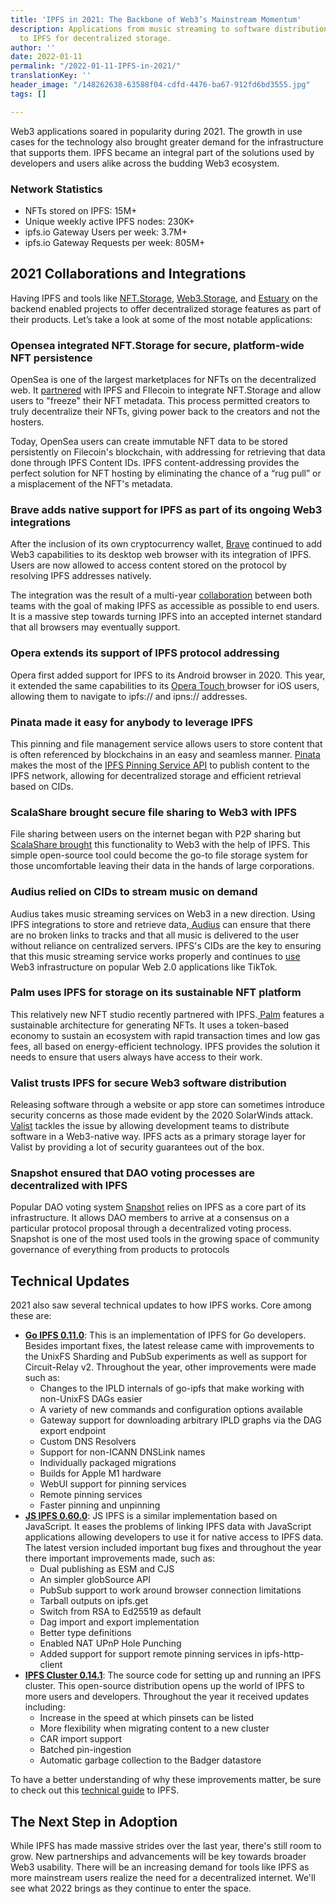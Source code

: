 ```yaml
---
title: 'IPFS in 2021: The Backbone of Web3’s Mainstream Momentum'
description: Applications from music streaming to software distribution & more looked
  to IPFS for decentralized storage.
author: ''
date: 2022-01-11
permalink: "/2022-01-11-IPFS-in-2021/"
translationKey: ''
header_image: "/148262638-63588f04-cdfd-4476-ba67-912fd6bd3555.jpg"
tags: []

---
```

Web3 applications soared in popularity during 2021. The growth in use cases for the technology also brought greater demand for the infrastructure that supports them. IPFS became an integral part of the solutions used by developers and users alike across the budding Web3 ecosystem.

### Network Statistics

* NFTs stored on IPFS: 15M+
* Unique weekly active IPFS nodes: 230K+
* ipfs.io Gateway Users per week: 3.7M+
* ipfs.io Gateway Requests per week: 805M+

## **2021 Collaborations and Integrations**

Having IPFS and tools like [NFT.Storage](https://nft.storage/), [Web3.Storage](https://web3.storage/), and [Estuary](https://estuary.tech/) on the backend enabled projects to offer decentralized storage features as part of their products. Let’s take a look at some of the most notable applications:

### **Opensea integrated NFT.Storage for secure, platform-wide NFT persistence**

OpenSea is one of the largest marketplaces for NFTs on the decentralized web. It [partnered](https://blog.ipfs.io/2021-06-17-opensea-ipfs-filecoin/) with IPFS and FIlecoin to integrate NFT.Storage and allow users to "freeze" their NFT metadata. This process permitted creators to truly decentralize their NFTs, giving power back to the creators and not the hosters.

Today, OpenSea users can create immutable NFT data to be stored persistently on Filecoin's blockchain, with addressing for retrieving that data done through IPFS Content IDs. IPFS content-addressing provides the perfect solution for NFT hosting by eliminating the chance of a “rug pull” or a misplacement of the NFT's metadata.

### **Brave adds native support for IPFS as part of its ongoing Web3 integrations**

After the inclusion of its own cryptocurrency wallet, [Brave](https://www.zdnet.com/article/brave-becomes-first-browser-to-add-native-support-for-the-ipfs-protocol/) continued to add Web3 capabilities to its desktop web browser with its integration of IPFS. Users are now allowed to access content stored on the protocol by resolving IPFS addresses natively.

The integration was the result of a multi-year [collaboration](https://blog.ipfs.io/2021-01-21-how-we-put-ipfs-in-brave/) between both teams with the goal of making IPFS as accessible as possible to end users. It is a massive step towards turning IPFS into an accepted internet standard that all browsers may eventually support.

### **Opera extends its support of IPFS protocol addressing**

Opera first added support for IPFS to its Android browser in 2020. This year, it extended the same capabilities to its [Opera Touch ](https://blog.ipfs.io/2021-02-08-opera-ios-and-ipfs/)browser for iOS users, allowing them to navigate to ipfs:// and ipns:// addresses.

### **Pinata made it easy for anybody to leverage IPFS**

This pinning and file management service allows users to store content that is often referenced by blockchains in an easy and seamless manner. [Pinata](https://blog.ipfs.io/2021-07-15-building-web-3-pinata/) makes the most of the [IPFS Pinning Service API](https://ipfs.github.io/pinning-services-api-spec/) to publish content to the IPFS network, allowing for decentralized storage and efficient retrieval based on CIDs.

### **ScalaShare brought secure file sharing to Web3 with IPFS**

File sharing between users on the internet began with P2P sharing but[ ScalaShare brought](https://medium.com/scala-network/scala-share-decentralized-file-sharing-2df781738193) this functionality to Web3 with the help of IPFS. This simple open-source tool could become the go-to file storage system for those uncomfortable leaving their data in the hands of large corporations.

### **Audius relied on CIDs to stream music on demand**

Audius takes music streaming services on Web3 in a new direction. Using IPFS integrations to store and retrieve data,[ Audius](https://blog.ipfs.io/2021-05-05-audius-uses-ipfs-web3-video/) can ensure that there are no broken links to tracks and that all music is delivered to the user without reliance on centralized servers. IPFS's CIDs are the key to ensuring that this music streaming service works properly and continues to [use](https://www.youtube.com/watch?v=E3A0UJRVKnk&list=PL_0VrY55uV1_HE_bE-frkYUPGybjYHbNz&index=49) Web3 infrastructure on popular Web 2.0 applications like TikTok.

### **Palm uses IPFS for storage on its sustainable NFT platform**

This relatively new NFT studio recently partnered with IPFS.[ Palm](https://consensys.net/blog/press-release/palm-a-new-nft-ecosystem-and-studio-for-creators-announces-launch-of-first-project-with-damien-hirst/) features a sustainable architecture for generating NFTs. It uses a token-based economy to sustain an ecosystem with rapid transaction times and low gas fees, all based on energy-efficient technology. IPFS provides the solution it needs to ensure that users always have access to their work.

### **Valist trusts IPFS for secure Web3 software distribution**

Releasing software through a website or app store can sometimes introduce security concerns as those made evident by the 2020 SolarWinds attack. [Valist](https://blog.ipfs.io/2021-12-07-building-web3-valist/) tackles the issue by allowing development teams to distribute software in a Web3-native way. IPFS acts as a primary storage layer for Valist by providing a lot of security guarantees out of the box.

### **Snapshot ensured that DAO voting processes are decentralized with IPFS**

Popular DAO voting system [Snapshot](https://decrypt.co/resources/what-is-snapshot-the-decentralized-voting-system) relies on IPFS as a core part of its infrastructure. It allows DAO members to arrive at a consensus on a particular protocol proposal through a decentralized voting process. Snapshot is one of the most used tools in the growing space of community governance of everything from products to protocols

## **Technical Updates**

2021 also saw several technical updates to how IPFS works. Core among these are:

* [**Go IPFS 0.11.0**](https://github.com/ipfs/go-ipfs/releases/tag/v0.11.0): This is an implementation of IPFS for Go developers. Besides important fixes, the latest release came with improvements to the UnixFS Sharding and PubSub experiments as well as support for Circuit-Relay v2. Throughout the year, other improvements were made such as:
  * Changes to the IPLD internals of go-ipfs that make working with non-UnixFS DAGs easier
  * A variety of new commands and configuration options available
  * Gateway support for downloading arbitrary IPLD graphs via the DAG export endpoint
  * Custom DNS Resolvers
  * Support for non-ICANN DNSLink names
  * Individually packaged migrations
  * Builds for Apple M1 hardware
  * WebUI support for pinning services
  * Remote pinning services
  * Faster pinning and unpinning
* [**JS IPFS 0.60.0**](https://github.com/ipfs/js-ipfs/releases/tag/ipfs%400.60.0): JS IPFS is a similar implementation based on JavaScript. It eases the problems of linking IPFS data with JavaScript applications allowing developers to use it for native access to IPFS data. The latest version included important bug fixes and throughout the year there important improvements made, such as:
  * Dual publishing as ESM and CJS
  * An simpler globSource API
  * PubSub support to work around browser connection limitations
  * Tarball outputs on ipfs.get
  * Switch from RSA to Ed25519 as default
  * Dag import and export implementation
  * Better type definitions
  * Enabled NAT UPnP Hole Punching
  * Added support for support remote pinning services in ipfs-http-client
* [**IPFS Cluster 0.14.1**](https://github.com/ipfs/ipfs-cluster/releases/tag/v0.14.1): The source code for setting up and running an IPFS cluster. This open-source distribution opens up the world of IPFS to more users and developers. Throughout the year it received updates including:
  * Increase in the speed at which pinsets can be listed
  * More flexibility when migrating content to a new cluster
  * CAR import support
  * Batched pin-ingestion
  * Automatic garbage collection to the Badger datastore

To have a better understanding of why these improvements matter, be sure to check out this [technical guide](https://www.freecodecamp.org/news/technical-guide-to-ipfs-decentralized-storage-of-web3/) to IPFS.

## **The Next Step in Adoption**

While IPFS has made massive strides over the last year, there's still room to grow. New partnerships and advancements will be key towards broader Web3 usability. There will be an increasing demand for tools like IPFS as more mainstream users realize the need for a decentralized internet. We'll see what 2022 brings as they continue to enter the space.